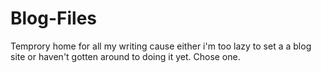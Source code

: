 # Blog-Files
Temprory home for all my writing cause either i'm too lazy to set a a blog site or haven't gotten around to doing it yet. Chose one.
